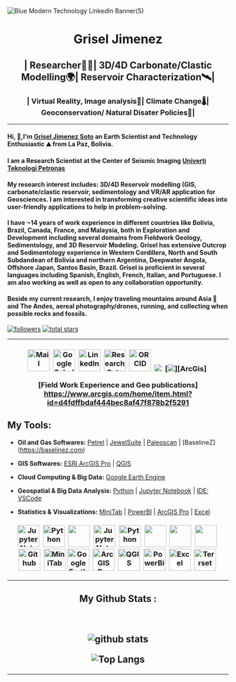 ![Blue Modern Technology LinkedIn Banner(5)](https://github.com/GriselJimenez/GriselJimenez/assets/46911040/318fcc74-4a59-4394-a257-3ef42cec5891)

<h1 align="center">
Grisel Jimenez
</h1>
<h2 align="center">
| Researcher👨‍🔬| 3D/4D Carbonate/Clastic Modelling🌍| Reservoir Characterization🛰️|
</h2>
<h3 align="center">
| Virtual Reality, Image analysis🌊| Climate Change🌡️| Geoconservation/ Natural Disater Policies🌆|
</h3>

---
#### Hi, 👋,I'm [Grisel Jimenez Soto](https://www.linkedin.com/in/jimenezgrisel/) an Earth Scientist and Technology Enthusiastic  ⛰ from La Paz, Bolivia.

#### I am a Research Scientist at the Center of Seismic Imaging [Univerti Teknologi Petronas](https://www.utp.edu.my/Pages/Research/Research%20Institutes/IHR/IHR%20Research%20Centre%20and%20Group/Centre-of-Subsurface-Imaging-(CSI).aspx)
#### My research interest includes: 3D/4D Reservoir modelling (GIS, carbonate/clastic reservoir, sedimentology and VR/AR application for Geosciences. I am interested in transforming creative scientific ideas into user-friendly applications to help in problem-solving.

#### I have ~14 years of work experience in different countries like Bolivia, Brazil, Canada, France, and Malaysia, both in Exploration and Development including several domains from Fieldwork Geology, Sedimentology, and 3D Reservoir Modeling. Grisel has extensive Outcrop and Sedimentology experience in Western Cordillera, North and South Subdandean of Bolivia and northern Argentina, Deepwater Angola, Offshore Japan, Santos Basin, Brazil. Grisel is proficient in several languages including Spanish, English, French, Italian, and Portuguese. I am also working as well as open to any collaboration opportunity. 
#### Beside my current research, I enjoy traveling mountains around Asia 🗻 and The Andes, aereal photography/drones, running, and collecting when possible rocks and fossils.

   <p align="left">
      <a href="https://github.com/GriselJimenez?tab=followers"> 
         <img alt="followers" title="Follow me on Github" src="https://custom-icon-badges.demolab.com/github/followers/GriselJimenez?color=236ad3&labelColor=1155ba&style=for-the-badge&logo=person-add&label=Follow&logoColor=white"/></a>
      <a href="https://github.com/GriselJimenez?tab=repositories&sort=stargazers">
         <img alt="total stars" title="Total stars on GitHub" src="https://custom-icon-badges.demolab.com/github/stars/GriselJimenez?color=55960c&style=for-the-badge&labelColor=488207&logo=star"/></a>
   </p>

---

<h3 align="center">

[<img src="https://edent.github.io/SuperTinyIcons/images/svg/outlook.svg" width="50" title="Mail" />][Mail]&nbsp;
[<img src="https://edent.github.io/SuperTinyIcons/images/svg/google_scholar.svg" width="50" title="Google Scholar" />][Google Scholar]&nbsp;
[<img src="https://edent.github.io/SuperTinyIcons/images/svg/linkedin.svg" width="50" title="LinkedIn" />][LinkedIn]&nbsp;
[<img src="https://edent.github.io/SuperTinyIcons/images/svg/researchgate.svg" width="50" title="ResearchGate" />][ResearchGate]&nbsp;
[<img src="https://edent.github.io/SuperTinyIcons/images/svg/orcid.svg" width="50" title="ORCID" />][orcid]&nbsp;
[<img src="https://edent.github.io/SuperTinyIcons/blob/master/images/svg/youtube.svg" />][Youtube]&nbsp;
[<img src="https://edent.github.io/SuperTinyIcons/blob/master/images/svg/arcgis.svg" />][ArcGis]&nbsp;  
  

[Google Scholar]: https://scholar.google.com/citations?user=JGnHbUEAAAAJ&hl=en
[LinkedIn]: https://www.linkedin.com/in/jimenezgrisel/
[ResearchGate]: https://www.researchgate.net/profile/Grisel-Jimenez-Soto
[orcid]: https://orcid.org/0000-0003-3906-4418
[Mail]: mailto:jimenezsotogrisel@gmail.com
[Youtube]: https://www.youtube.com/channel/UCZDhgKnEDrkEyDtCM9NeeMg
[Field Work Experience and Geo publications] https://www.arcgis.com/home/item.html?id=d4fdffbdaf444bec8af47f878b2f5291  

</h3>

## **My Tools:**

- **Oil and Gas Softwares:** [Petrel](https://www.software.slb.com/products/petrel) | [JewelSuite](https://shopbakerhughes.com/product/10295214/jewelsuite-reservoir-stimulation) | [Paleoscan](https://www.eliis-geo.com/paleoscan-overview-a.html) | [BaselineZ] (https://baselinez.com)

- **GIS Softwares:** [ESRI ArcGIS Pro](https://www.esri.com/en-us/arcgis/products/arcgis-pro/overview) | [QGIS](https://qgis.org/en/site/) 

- **Cloud Computing & Big Data:** [Google Earth Engine](https://earthengine.google.com/)

- **Geospatial & Big Data Analysis:** [Python](https://docs.conda.io/en/latest/miniconda.html) | [Jupyter Notebook](https://jupyter.org/) | [IDE: VSCode](https://code.visualstudio.com/)

- **Statistics & Visualizations:** [MiniTab](https://www.minitab.com/en-us/) | [PowerBI](https://powerbi.microsoft.com/en-au/) | [ArcGIS Pro](https://www.esri.com/en-us/arcgis/products/arcgis-pro/overview) | [Excel](https://www.microsoft.com/en-ww/microsoft-365/excel) 



<h3 align="center">
<img src="https://upload.wikimedia.org/wikipedia/commons/thumb/3/38/Jupyter_logo.svg/1200px-Jupyter_logo.svg.png" width="50" title="Jupyter Notebooks" />&nbsp;
<img src="https://upload.wikimedia.org/wikipedia/commons/thumb/c/c3/Python-logo-notext.svg/1200px-Python-logo-notext.svg.png" width="50" title="Python" />&nbsp;
<img src="https://cdn.jsdelivr.net/gh/devicons/devicon/icons/vscode/vscode-original.svg" width="50;" />&nbsp;
<img src="https://upload.wikimedia.org/wikipedia/commons/thumb/3/38/Jupyter_logo.svg/1200px-Jupyter_logo.svg.png" width="50" title="Jupyter Notebooks" />&nbsp;
<img src="https://upload.wikimedia.org/wikipedia/commons/thumb/c/c3/Python-logo-notext.svg/1200px-Python-logo-notext.svg.png" width="50" title="Python" />&nbsp;
<img src="https://cdn.jsdelivr.net/gh/devicons/devicon/icons/vscode/vscode-original.svg" width="50;" />&nbsp;
<img src="https://cdn.jsdelivr.net/gh/devicons/devicon/icons/javascript/javascript-original.svg" width="50" />&nbsp;
<img src="https://cdn.jsdelivr.net/gh/devicons/devicon/icons/git/git-original.svg" width="50" />&nbsp;
<img src="https://github.githubassets.com/images/modules/logos_page/GitHub-Mark.png" width="50" title="Github"/>&nbsp;
<img src="https://upload.wikimedia.org/wikipedia/commons/thumb/d/d2/Minitab_Logo.svg/1200px-Minitab_Logo.svg.png" width="50" title="MiniTab" />
<img src="https://earthengine.google.com/static/images/earth-engine-logo.png" width="50" title="Google Earth Engine" />&nbsp;
<img src="https://www.esri.com/content/dam/esrisites/en-us/common/icons/product-logos/ArcGIS-Pro.png" width="50" title="ArcGIS Pro" />&nbsp;
<img src="https://upload.wikimedia.org/wikipedia/commons/thumb/9/91/QGIS_logo_new.svg/1200px-QGIS_logo_new.svg.png" width="50" title="QGIS" />&nbsp;
<img src="https://upload.wikimedia.org/wikipedia/commons/thumb/c/cf/New_Power_BI_Logo.svg/630px-New_Power_BI_Logo.svg.png" width="50" title="PowerBi" />&nbsp;
<img src="https://upload.wikimedia.org/wikipedia/commons/thumb/3/34/Microsoft_Office_Excel_%282019%E2%80%93present%29.svg/2203px-Microsoft_Office_Excel_%282019%E2%80%93present%29.svg.png" width="50" title="Excel" />&nbsp;
<img src="https://i0.wp.com/filecr.com/wp-content/uploads/2022/01/clark-labs-terrset-logo.png" width="50" title="Terrset" />&nbsp;

</h3>



---

<h2 align ="center">






My Github Stats :

<br />


![github stats](https://github-readme-stats.vercel.app/api?username=GriselJimenez&show_icons=true)

![Top Langs](https://github-readme-stats.vercel.app/api/top-langs/?username=GriselJimenez&langs_count=2&hide=html,css,shell)


---
